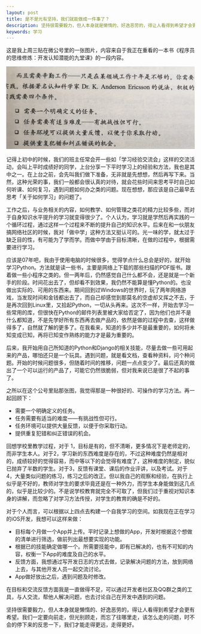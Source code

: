 ```yaml
---
layout: post
title: 是不是光有坚持，我们就能做成一件事了？
description: 坚持很需要毅力，但人本身就是懒惰的、好逸恶劳的，得让人看得到希望才会更有希望。我们一定要向前走，但光别顾走，而忘了往哪里走，该怎么走的问题，时不会的停下来的反思一下，我们才能走得更远，走得更好。
keywords: 学习
---
```


这是我上周三贴在微公号里的一张图片，内容来自于我正在重看的一本书《程序员的思维修炼：开发认知潜能的九堂课》的一段内容。

![](/assets/images/FullSizeRender.png)

记得上初中的时候，我们的班主任常会开一些如「学习经验交流会」这样的交流活动，会叫上平时成绩好的同学，上台分享一下平时学习上的经验和方法，我也是其中之一。在上台之前，会先叫我们做下准备，无非就是先想想，然后再写下来。当然，这种光荣的事，我们一般都会很认真的对待，就会花些时间来思考平时自己如何听课、如何复习，遇到问题如何办之类的问题。现在想想，那应该是自己最早去思考「关于如何学习」的问题了。

工作之后，与业务相关的内容，如何教学、如何管理之类花的精力比较多些，而对于自身知识水平提升的学习就变得很少了。个人认为，学习就是学然后再实践的一个循环过程，通过这样一个过程来不断的提升自己的知识水平。后来在和一伙朋友搞网络社区的时候，我对「做中学」这种方法又挺认可的。光一味的学，就太过于缺乏目的性，有可能为了学而学。而做中学由于目标清晰，在做的过程中，根据需要进行学习。

应该是07年吧，我由于使用电脑的时候很多，觉得学点什么总会是好的，就开始学习Python。方法就是读一些书，主要是网络上下载的那些扫描的PDF版书。跟着做一些小程序之类的。但一两年后，仍然感觉自己什么都不会，还是就是一个新手的阶段。时间花出去了，但却看不到效果，我仍然不能算是懂Python的。也没做出实际的、可用的东西来。期间回到过Windows的世界时，玩了两年网络游戏，当发现时间和金钱都出去了，而自己却感觉到那莫名的空虚却又挥之不去，于是再次回到Linux里，又拾起Python，一切从头再来。这次不一样，开始去学习一些常用的库，但很快在Python的邮件列表里被大家给否定了，因为他们也并不是什么都知道，不是先学好所有东西再去做产品的，依然是做的过程中去查，这样做得多了，自然就了解的更多了。在我看来，知道的多少并不是最重要的，如何将未知变成已知，再将已知变作熟练的能力才是最为重要的。

后来，我开始用自己所知道的Python和Django的相关技能，尽量去做一些可用起来的产品，哪怕还只是一个玩具。遇到问题，就是看文档，查看种资料，问个种问题。开始的时候问题很多，但随着时间的推移，问题一点点变少了。最后还真的做出了一个可以运行的产品了，可能它仍然很脆弱，但对我来说已是很了不起的事了。

之所以在这个公号里贴那张图，我觉得那是一种很好的、可操作的学习方法。再一起回顾下：

- 需要一个明确定义的任务。
- 任务需要有适当的难度——有挑战性但可行。
- 任务环境可以提供大量反馈，以便于你采取行动。
- 提供重复犯错和纠正错误的机会。

回想学校里教学过程，对于 1，目标是有的，但不清晰，更多情况下是老师定的，而非学生本人。对于2，学习新的东西难度是存在的，不过这种难度仍然是相对的，成绩较好的觉得容易，而中等以下的会觉得有难度了，这种难度的制定，貌似已抛弃了半数的学生。对于3，反馈有课堂、课后的作业评讲，以及考试。对于4，大量类似问题的练习，练习之后的改正。但以我自己的观察和经验，在执行上似乎是不好的，教师对学生的要求毕竟还是在一种外力，而学生本身能做到这几点的，似乎是比较少的。不是说学校教育就完全不可取了，但我们过于重视对知识本身的讲解，而忽略了对学习方法​​​传授，对学生的教育的确是不好的。

对于个人而言，可以根据以上四点去构建一个自我学习的空间。如我现在正在学习的iOS开发，我想可以这样来做：

- 目标每个月做一个App并上传。平时记录上想做的App，开发时根据这个想做的清单进行筛选，做前列出最想要实现的功能。
- ​根据已的技能确定做哪一个。所需要技能中，即有已解决的，也有不可知的内容，权衡一下App的难度及自己的水平。
- 反馈方面，我想通过写开发日志的方式去做，记录解决问题的方法，放到网络上去，与其他开发人员一起交流讨论。
- App做好放出之后，遇到问题及时修改。

在目标和交流反馈方面我是一直做得不足，可以通过开发者社区及QQ群之类的工具，与人交流，帮他人解决问题，也去讨论自己在开发中遇到的问题。

坚持很需要毅力，但人本身就是懒惰的、好逸恶劳的，得让人看得到希望才会更有希望。我们一定要向前走，但光别顾走，而忘了往哪里走，该怎么走的问题，时不会的停下来的反思一下，我们才能走得更远，走得更好。

